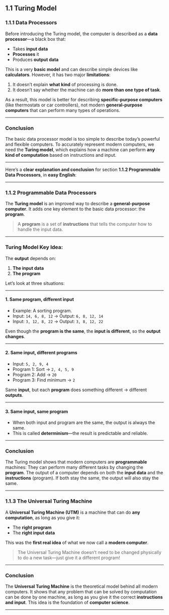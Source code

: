 ## **1.1 Turing Model**

### **1.1.1 Data Processors**

Before introducing the Turing model, the computer is described as a **data processor**—a black box that:

* Takes **input data**
* **Processes** it
* Produces **output data**

This is a very **basic model** and can describe simple devices like **calculators**.
However, it has two major **limitations**:

1. It doesn’t explain **what kind** of processing is done.
2. It doesn’t say whether the machine can do **more than one type of task**.

As a result, this model is better for describing **specific-purpose computers** (like thermostats or car controllers), not modern **general-purpose computers** that can perform many types of operations.

---

### **Conclusion**

The basic data processor model is too simple to describe today’s powerful and flexible computers. To accurately represent modern computers, we need the **Turing model**, which explains how a machine can perform **any kind of computation** based on instructions and input.

---
Here’s a **clear explanation and conclusion** for section **1.1.2 Programmable Data Processors**, in **easy English**:

---

### **1.1.2 Programmable Data Processors**

The **Turing model** is an improved way to describe a **general-purpose computer**.
It adds one key element to the basic data processor: the **program**.

> A **program** is a set of **instructions** that tells the computer how to handle the input data.

---

### **Turing Model Key Idea:**

The **output** depends on:

1. **The input data**
2. **The program**

Let’s look at three situations:

---

#### **1. Same program, different input**

* Example: A sorting program.
* Input: `14, 6, 8, 12` → Output: `6, 8, 12, 14`
* Input: `3, 12, 8, 22` → Output: `3, 8, 12, 22`

Even though the **program is the same**, the **input is different**, so the **output changes**.

---

#### **2. Same input, different programs**

* Input: `5, 2, 9, 4`
* Program 1: Sort → `2, 4, 5, 9`
* Program 2: Add → `20`
* Program 3: Find minimum → `2`

Same **input**, but each **program** does something different → different **outputs**.

---

#### **3. Same input, same program**

* When both input and program are the same, the output is always the same.
* This is called **determinism**—the result is predictable and reliable.

---

### **Conclusion**

The Turing model shows that modern computers are **programmable** machines:
They can perform many different tasks by changing the **program**. The output of a computer depends on both the **input data** and the **instructions** (program). If both stay the same, the output will also stay the same.

---


### **1.1.3 The Universal Turing Machine**

A **Universal Turing Machine (UTM)** is a machine that can do **any computation**, as long as you give it:

* The **right program**
* The **right input data**

This was the **first real idea** of what we now call a **modern computer**.

> The Universal Turing Machine doesn’t need to be changed physically to do a new task—just give it a different program!

---


### **Conclusion**

The **Universal Turing Machine** is the theoretical model behind all modern computers.
It shows that any problem that can be solved by computation can be done by one machine, as long as you give it the correct **instructions and input**. This idea is the foundation of **computer science**.

---









